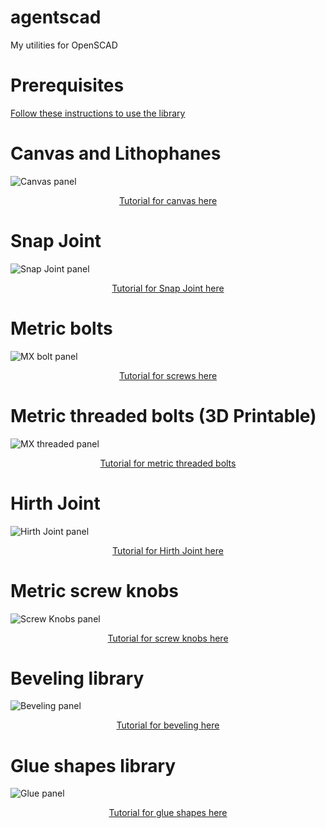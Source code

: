 # agentscad
My utilities for OpenSCAD

# Prerequisites

[Follow these instructions to use the library](https://github.com/GillesBouissac/agentscad/wiki/Prerequisites)

# Canvas and Lithophanes

![Canvas panel](https://raw.githubusercontent.com/wiki/GillesBouissac/agentscad/img/panel-canvas.png)

<p align="center">
<a href="https://github.com/GillesBouissac/agentscad/wiki/Canvas">Tutorial for canvas here</a>
</p>

# Snap Joint

![Snap Joint panel](https://raw.githubusercontent.com/wiki/GillesBouissac/agentscad/img/panel-snap-joint.png)

<p align="center">
<a href="https://github.com/GillesBouissac/agentscad/wiki/Snap-Joint">Tutorial for Snap Joint here</a>
</p>

# Metric bolts

![MX bolt panel](https://raw.githubusercontent.com/wiki/GillesBouissac/agentscad/img/panel-mx-screw.png)

<p align="center">
<a href="https://github.com/GillesBouissac/agentscad/wiki/Screws">Tutorial for screws here</a>
</p>

# Metric threaded bolts (3D Printable)

![MX threaded panel](https://raw.githubusercontent.com/wiki/GillesBouissac/agentscad/img/panel-mx-thread.png)

<p align="center">
<a href="https://github.com/GillesBouissac/agentscad/wiki/Metric threaded">Tutorial for metric threaded bolts</a>
</p>

# Hirth Joint

![Hirth Joint panel](https://raw.githubusercontent.com/wiki/GillesBouissac/agentscad/img/panel-hirth-joint.png)

<p align="center">
<a href="https://github.com/GillesBouissac/agentscad/wiki/Hirth-Joint">Tutorial for Hirth Joint here</a>
</p>

# Metric screw knobs

![Screw Knobs panel](https://raw.githubusercontent.com/wiki/GillesBouissac/agentscad/img/panel-mx-knob.png)

<p align="center">
<a href="https://github.com/GillesBouissac/agentscad/wiki/Screw-Knobs">Tutorial for screw knobs here</a>
</p>

# Beveling library

![Beveling panel](https://raw.githubusercontent.com/wiki/GillesBouissac/agentscad/img/panel-bevel.png)

<p align="center">
<a href="https://github.com/GillesBouissac/agentscad/wiki/Cut-and-Bevel">Tutorial for beveling here</a>
</p>

# Glue shapes library

![Glue panel](https://raw.githubusercontent.com/wiki/GillesBouissac/agentscad/img/panel-glue.png)

<p align="center">
<a href="https://github.com/GillesBouissac/agentscad/wiki/Glue-shapes">Tutorial for glue shapes here</a>
</p>
